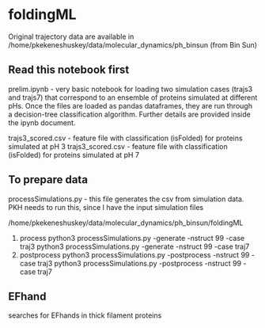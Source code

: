 # foldingML
Original trajectory data are available in 
 /home/pkekeneshuskey/data/molecular_dynamics/ph_binsun
 (from Bin Sun)

## Read this notebook first 
prelim.ipynb - very basic notebook for loading two simulation cases (trajs3 and trajs7) that correspond to an ensemble of proteins simulated at different pHs. Once the files are loaded as pandas dataframes, they are run through a decision-tree classification algorithm. Further details are provided inside the ipynb document. 

trajs3_scored.csv - feature file with classification (isFolded) for proteins simulated at pH 3 
trajs3_scored.csv - feature file with classification (isFolded) for proteins simulated at pH 7 

## To prepare data 
processSimulations.py - this file generates the csv from simulation data. PKH needs to run this, since I have the input simulation files

/home/pkekeneshuskey/data/molecular_dynamics/ph_binsun/foldingML
1. process
python3 processSimulations.py -generate -nstruct 99 -case traj3
python3 processSimulations.py -generate -nstruct 99 -case traj7    
2. postprocess 
python3 processSimulations.py -postprocess -nstruct 99 -case traj3
python3 processSimulations.py -postprocess -nstruct 99 -case traj7    


## EFhand
searches for EFhands in thick filament proteins
